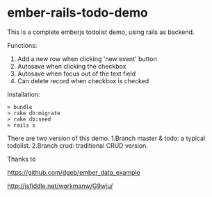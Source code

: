 ember-rails-todo-demo
=====================

This is a complete emberjs todolist demo, using rails as backend.

Functions:
1. Add a new row when clicking 'new event' button
2. Autosave when clicking the checkbox
3. Autosave when focus out of the text field
4. Can delete record when checkbox is checked

Installation:

```shell
> bundle
> rake db:migrate
> rake db:seed
> rails s
```

There are two version of this demo.
1.Branch master & todo: a typical todolist.
2.Branch crud: traditional CRUD version.

Thanks to

https://github.com/dgeb/ember_data_example

http://jsfiddle.net/workmanw/G9wju/
